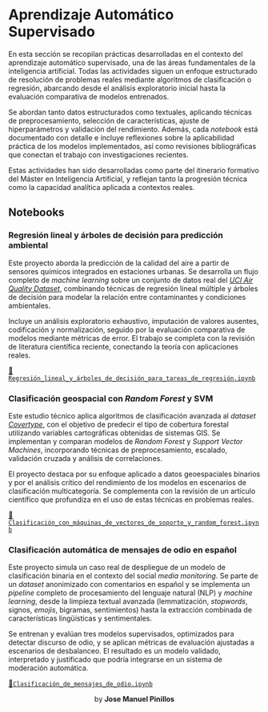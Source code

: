 # Aprendizaje Automático Supervisado
En esta sección se recopilan prácticas desarrolladas en el contexto del aprendizaje automático supervisado, una de las áreas fundamentales de la inteligencia artificial. Todas las actividades siguen un enfoque estructurado de resolución de problemas reales mediante algoritmos de clasificación o regresión, abarcando desde el análisis exploratorio inicial hasta la evaluación comparativa de modelos entrenados.

Se abordan tanto datos estructurados como textuales, aplicando técnicas de preprocesamiento, selección de características, ajuste de hiperparámetros y validación del rendimiento. Además, cada *notebook* está documentado con detalle e incluye reflexiones sobre la aplicabilidad práctica de los modelos implementados, así como revisiones bibliográficas que conectan el trabajo con investigaciones recientes.

Estas actividades han sido desarrolladas como parte del itinerario formativo del Máster en Inteligencia Artificial, y reflejan tanto la progresión técnica como la capacidad analítica aplicada a contextos reales.



## Notebooks

### Regresión lineal y árboles de decisión para predicción ambiental
Este proyecto aborda la predicción de la calidad del aire a partir de sensores químicos integrados en estaciones urbanas. Se desarrolla un flujo completo de *machine learning* sobre un conjunto de datos real del *<u>UCI Air Quality Dataset</u>*, combinando técnicas de regresión lineal múltiple y árboles de decisión para modelar la relación entre contaminantes y condiciones ambientales.

Incluye un análisis exploratorio exhaustivo, imputación de valores ausentes, codificación y normalización, seguido por la evaluación comparativa de modelos mediante métricas de error. El trabajo se completa con la revisión de literatura científica reciente, conectando la teoría con aplicaciones reales.

[🔗 `Regresión_lineal_y_árboles_de_decisión_para_tareas_de_regresión.ipynb`](1-Regresión_lineal_y_árboles_de_decisión_para_tareas_de_regresión/Regresión_lineal_y_árboles_de_decisión_para_tareas_de_regresión.ipynb)



### Clasificación geospacial con *Random Forest* y SVM
Este estudio técnico aplica algoritmos de clasificación avanzada al *dataset <u>Covertype</u>*, con el objetivo de predecir el tipo de cobertura forestal utilizando variables cartográficas obtenidas de sistemas GIS. Se implementan y comparan modelos de *Random Forest* y *Support Vector Machines*, incorporando técnicas de preprocesamiento, escalado, validación cruzada y análisis de correlaciones.

El proyecto destaca por su enfoque aplicado a datos geoespaciales binarios y por el análisis crítico del rendimiento de los modelos en escenarios de clasificación multicategoría. Se complementa con la revisión de un artículo científico que profundiza en el uso de estas técnicas en problemas reales.

[🔗 `Clasificación_con_máquinas_de_vectores_de_soporte_y_random_forest.ipynb`](Clasificación_con_máquinas_de_vectores_de_soporte_y_random_forest.ipynb)



### Clasificación automática de mensajes de odio en español
Este proyecto simula un caso real de despliegue de un modelo de clasificación binaria en el contexto del social *media monitoring*. Se parte de un *dataset* anonimizado con comentarios en español y se implementa un *pipeline* completo de procesamiento del lenguaje natural (NLP) y *machine learning*, desde la limpieza textual avanzada (lemmatización, *stopwords*, signos, *emojis*, bigramas, sentimientos) hasta la extracción combinada de características lingüísticas y sentimentales.

Se entrenan y evalúan tres modelos supervisados, optimizados para detectar discurso de odio, y se aplican métricas de evaluación ajustadas a escenarios de desbalanceo. El resultado es un modelo validado, interpretado y justificado que podría integrarse en un sistema de moderación automática.

[🔗`Clasificación_de_mensajes_de_odio.ipynb`](Clasificación_de_mensajes_de_odio.ipynb)



<center>by <strong>Jose Manuel Pinillos</strong></center>
